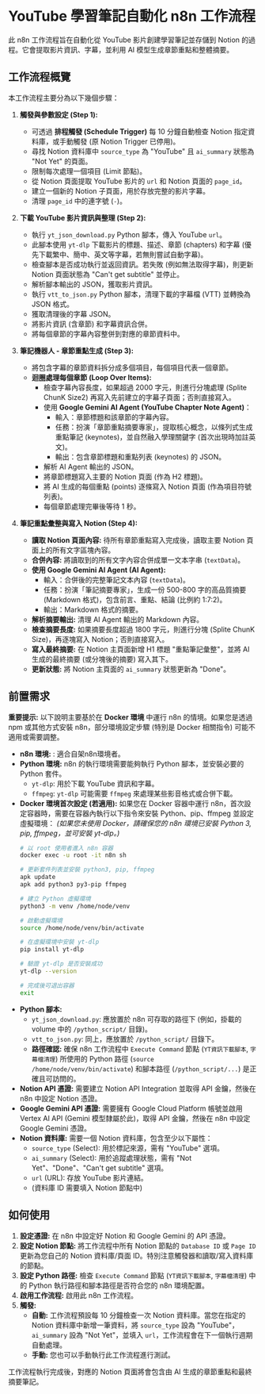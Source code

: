 # YouTube 學習筆記自動化 n8n 工作流程

此 n8n 工作流程旨在自動化從 YouTube 影片創建學習筆記並存儲到 Notion 的過程。它會提取影片資訊、字幕，並利用 AI 模型生成章節重點和整體摘要。

## 工作流程概覽

本工作流程主要分為以下幾個步驟：

1.  **觸發與參數設定 (Step 1):**
    *   可透過 **排程觸發 (Schedule Trigger)** 每 10 分鐘自動檢查 Notion 指定資料庫，或手動觸發 (原 Notion Trigger 已停用)。
    *   尋找 Notion 資料庫中 `source_type` 為 "YouTube" 且 `ai_summary` 狀態為 "Not Yet" 的頁面。
    *   限制每次處理一個項目 (Limit 節點)。
    *   從 Notion 頁面提取 YouTube 影片的 `url` 和 Notion 頁面的 `page_id`。
    *   建立一個新的 Notion 子頁面，用於存放完整的影片字幕。
    *   清理 `page_id` 中的連字號 (`-`)。

2.  **下載 YouTube 影片資訊與整理 (Step 2):**
    *   執行 `yt_json_download.py` Python 腳本，傳入 YouTube `url`。
    *   此腳本使用 `yt-dlp` 下載影片的標題、描述、章節 (chapters) 和字幕 (優先下載繁中、簡中、英文等字幕，若無則嘗試自動字幕)。
    *   檢查腳本是否成功執行並返回資訊。若失敗 (例如無法取得字幕)，則更新 Notion 頁面狀態為 "Can't get subtitle" 並停止。
    *   解析腳本輸出的 JSON，獲取影片資訊。
    *   執行 `vtt_to_json.py` Python 腳本，清理下載的字幕檔 (VTT) 並轉換為 JSON 格式。
    *   獲取清理後的字幕 JSON。
    *   將影片資訊 (含章節) 和字幕資訊合併。
    *   將每個章節的字幕內容整併到對應的章節資料中。

3.  **筆記機器人 - 章節重點生成 (Step 3):**
    *   將包含字幕的章節資料拆分成多個項目，每個項目代表一個章節。
    *   **迴圈處理每個章節 (Loop Over Items):**
        *   檢查字幕內容長度，如果超過 2000 字元，則進行分塊處理 (Splite ChunK Size2) 再寫入先前建立的字幕子頁面；否則直接寫入。
        *   使用 **Google Gemini AI Agent (YouTube Chapter Note Agent)**：
            *   輸入：章節標題和該章節的字幕內容。
            *   任務：扮演「章節重點摘要專家」，提取核心概念，以條列式生成重點筆記 (keynotes)，並自然融入學理關鍵字 (首次出現時加註英文)。
            *   輸出：包含章節標題和重點列表 (keynotes) 的 JSON。
        *   解析 AI Agent 輸出的 JSON。
        *   將章節標題寫入主要的 Notion 頁面 (作為 H2 標題)。
        *   將 AI 生成的每個重點 (points) 逐條寫入 Notion 頁面 (作為項目符號列表)。
        *   每個章節處理完畢後等待 1 秒。

4.  **筆記重點彙整與寫入 Notion (Step 4):**
    *   **讀取 Notion 頁面內容:** 待所有章節重點寫入完成後，讀取主要 Notion 頁面上的所有文字區塊內容。
    *   **合併內容:** 將讀取到的所有文字內容合併成單一文本字串 (`textData`)。
    *   **使用 Google Gemini AI Agent (AI Agent):**
        *   輸入：合併後的完整筆記文本內容 (`textData`)。
        *   任務：扮演「筆記摘要專家」，生成一份 500-800 字的高品質摘要 (Markdown 格式)，包含前言、重點、結論 (比例約 1:7:2)。
        *   輸出：Markdown 格式的摘要。
    *   **解析摘要輸出:** 清理 AI Agent 輸出的 Markdown 內容。
    *   **檢查摘要長度:** 如果摘要長度超過 1800 字元，則進行分塊 (Splite ChunK Size)，再逐塊寫入 Notion；否則直接寫入。
    *   **寫入最終摘要:** 在 Notion 主頁面新增 H1 標題 "重點筆記彙整"，並將 AI 生成的最終摘要 (或分塊後的摘要) 寫入其下。
    *   **更新狀態:** 將 Notion 主頁面的 `ai_summary` 狀態更新為 "Done"。

## 前置需求

**重要提示:** 以下說明主要基於在 **Docker 環境** 中運行 n8n 的情境。如果您是透過 npm 或其他方式安裝 n8n，部分環境設定步驟 (特別是 Docker 相關指令) 可能不適用或需要調整。

*   **n8n 環境:** : 適合自架n8n環境者。
*   **Python 環境:** n8n 的執行環境需要能夠執行 Python 腳本，並安裝必要的 Python 套件。
    *   `yt-dlp`: 用於下載 YouTube 資訊和字幕。
    *   `ffmpeg`: `yt-dlp` 可能需要 `ffmpeg` 來處理某些影音格式或合併下載。
*   **Docker 環境首次設定 (若適用):** 如果您在 Docker 容器中運行 n8n，首次設定容器時，需要在容器內執行以下指令來安裝 Python、pip、ffmpeg 並設定虛擬環境：
    *(如果您未使用 Docker，請確保您的 n8n 環境已安裝 Python 3, pip, ffmpeg，並可安裝 yt-dlp。)*
    ```bash
    # 以 root 使用者進入 n8n 容器
    docker exec -u root -it n8n sh

    # 更新套件列表並安裝 python3, pip, ffmpeg
    apk update
    apk add python3 py3-pip ffmpeg

    # 建立 Python 虛擬環境
    python3 -m venv /home/node/venv

    # 啟動虛擬環境
    source /home/node/venv/bin/activate

    # 在虛擬環境中安裝 yt-dlp
    pip install yt-dlp

    # 驗證 yt-dlp 是否安裝成功
    yt-dlp --version

    # 完成後可退出容器
    exit
    ```
*   **Python 腳本:**
    *   `yt_json_download.py`: 應放置於 n8n 可存取的路徑下 (例如，掛載的 volume 中的 `/python_script/` 目錄)。
    *   `vtt_to_json.py`: 同上，應放置於 `/python_script/` 目錄下。
    *   **路徑確認:** 確保 n8n 工作流程中 `Execute Command` 節點 (`YT資訊下載腳本`, `字幕檔清理`) 所使用的 Python 路徑 (`source /home/node/venv/bin/activate`) 和腳本路徑 (`/python_script/...`) 是正確且可訪問的。
*   **Notion API 憑證:** 需要建立 Notion API Integration 並取得 API 金鑰，然後在 n8n 中設定 Notion 憑證。
*   **Google Gemini API 憑證:** 需要擁有 Google Cloud Platform 帳號並啟用 Vertex AI API (Gemini 模型隸屬於此)，取得 API 金鑰，然後在 n8n 中設定 Google Gemini 憑證。
*   **Notion 資料庫:** 需要一個 Notion 資料庫，包含至少以下屬性：
    *   `source_type` (Select): 用於標記來源，需有 "YouTube" 選項。
    *   `ai_summary` (Select): 用於追蹤處理狀態，需有 "Not Yet"、"Done"、"Can't get subtitle" 選項。
    *   `url` (URL): 存放 YouTube 影片連結。
    *   (資料庫 ID 需要填入 Notion 節點中)

## 如何使用

1.  **設定憑證:** 在 n8n 中設定好 Notion 和 Google Gemini 的 API 憑證。
2.  **設定 Notion 節點:** 將工作流程中所有 Notion 節點的 `Database ID` 或 `Page ID` 更新為您自己的 Notion 資料庫/頁面 ID。特別注意觸發器和讀取/寫入資料庫的節點。
3.  **設定 Python 路徑:** 檢查 `Execute Command` 節點 (`YT資訊下載腳本`, `字幕檔清理`) 中的 Python 執行路徑和腳本路徑是否符合您的 n8n 環境配置。
4.  **啟用工作流程:** 啟用此 n8n 工作流程。
5.  **觸發:**
    *   **自動:** 工作流程預設每 10 分鐘檢查一次 Notion 資料庫。當您在指定的 Notion 資料庫中新增一筆資料，將 `source_type` 設為 "YouTube"，`ai_summary` 設為 "Not Yet"，並填入 `url`，工作流程會在下一個執行週期自動處理。
    *   **手動:** 您也可以手動執行此工作流程進行測試。

工作流程執行完成後，對應的 Notion 頁面將會包含由 AI 生成的章節重點和最終摘要筆記。
